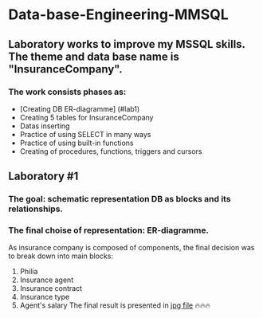 # Data-base-Engineering-MMSQL
## Laboratory works to improve my MSSQL skills. The theme and data base name is "InsuranceCompany". 
### The work consists phases as:
  - [Creating DB ER-diagramme] (#lab1)
  - Creating 5 tables for InsuranceCompany
  - Datas inserting  
  - Practice of using SELECT in many ways
  - Practice of using built-in functions
  - Creating of procedures, functions, triggers and cursors


## <a name="#lab1"></a>Laboratory #1
### The goal: schematic representation DB as blocks and its relationships.
### The final choise of representation: ER-diagramme.
As insurance company is composed of components, the final decision was to break down into main blocks:
  1) Philia
  2) Insurance agent
  3) Insurance contract
  4) Insurance type
  5) Agent's salary
The final result is presented in [jpg file](https://github.com/MilaHalko/DB-InsuranceCompany/blob/main/InsuranceCompanyER.jpg) :fire::fire::fire:

